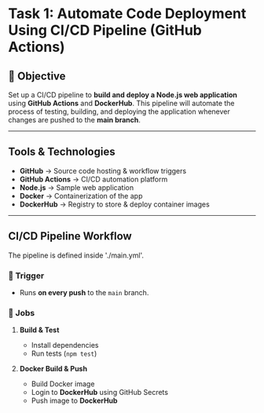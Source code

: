#  Task 1: Automate Code Deployment Using CI/CD Pipeline (GitHub Actions)

## 📌 Objective  
Set up a CI/CD pipeline to **build and deploy a Node.js web application** using **GitHub Actions** and **DockerHub**. This pipeline will automate the process of testing, building, and deploying the application whenever changes are pushed to the **main branch**.

---

## Tools & Technologies  
- **GitHub** → Source code hosting & workflow triggers  
- **GitHub Actions** → CI/CD automation platform  
- **Node.js** → Sample web application  
- **Docker** → Containerization of the app  
- **DockerHub** → Registry to store & deploy container images  

---



## CI/CD Pipeline Workflow  

The pipeline is defined inside   './main.yml'.

### 🔹 Trigger  
- Runs **on every push** to the `main` branch.

### 🔹 Jobs  
1. **Build & Test**  
   - Install dependencies  
   - Run tests (`npm test`)  

2. **Docker Build & Push**  
   - Build Docker image  
   - Login to **DockerHub** using GitHub Secrets  
   - Push image to **DockerHub**  
